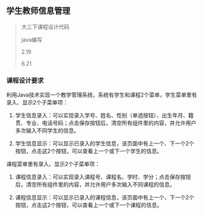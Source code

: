 ## 学生教师信息管理

> 大三下课程设计代码
>
> java编写
>
> 2.19
>
> 6.21



### 课程设计要求

利用Java技术实现一个教学管理系统，系统有学生和课程2个菜单，学生菜单里有录入、显示2个子菜单项：

1. 学生信息录入：可以实现录入学号、姓名、性别（单选按钮）、出生年月、籍贯、专业、电话号码；点击保存按钮后，清空所有组件里的内容，并允许用户多次输入不同学生的信息。

2. 学生信息显示：可以显示已录入的学生信息，该页面中有上一个、下一个2个按钮，点击这2个按钮，可以查看上一个或下一个学生的信息。

 

课程菜单里有录入、显示2个子菜单项：

1. 课程信息录入：可以实现录入课程号、课程名、学时、学分；点击保存按钮后，清空所有组件里的内容，并允许用户多次输入不同课程的信息。

2. 课程信息显示：可以显示已录入的课程信息，该页面中有上一个、下一个2个按钮，点击这2个按钮，可以查看上一个或下一个课程的信息。